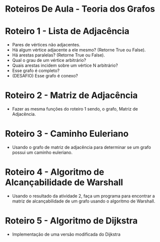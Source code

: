 # Roteiros De Aula - Teoria dos Grafos

# Roteiro 1 - Lista de Adjacência
  - Pares de vértices não adjacentes.
  - Há algum vértice adjacente a ele mesmo? (Retorne True ou False).
  - Há arestas paralelas? (Retorne True ou False).
  - Qual o grau de um vértice arbitrário?
  - Quais arestas incidem sobre um vértice N arbitrário?
  - Esse grafo é completo?
  - (DESAFIO) Esse grafo é conexo?

# Roteiro 2 - Matriz de Adjacência
  - Fazer as mesma funções do roteiro 1 sendo, o grafo, Matriz de Adjacência.

# Roteiro 3 - Caminho Euleriano
  - Usando o grafo de matriz de adjacência para determinar se um grafo possui um caminho euleriano.

# Roteiro 4 - Algoritmo de Alcançabilidade de Warshall
  - Usando o resultado da atividade 2, faça um programa para encontrar a matriz de alcançabilidade de um grafo usando o algoritmo de Warshall. 
 
# Roteiro 5 - Algoritmo de Dijkstra
  - Implementação de uma versão modificada do Dijkstra

